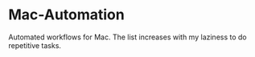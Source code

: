 Mac-Automation
==============

Automated workflows for Mac. The list increases with my laziness to do repetitive tasks.
